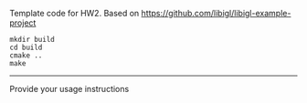 Template code for HW2. Based on https://github.com/libigl/libigl-example-project

```
mkdir build
cd build
cmake ..
make
```

***


Provide your usage instructions